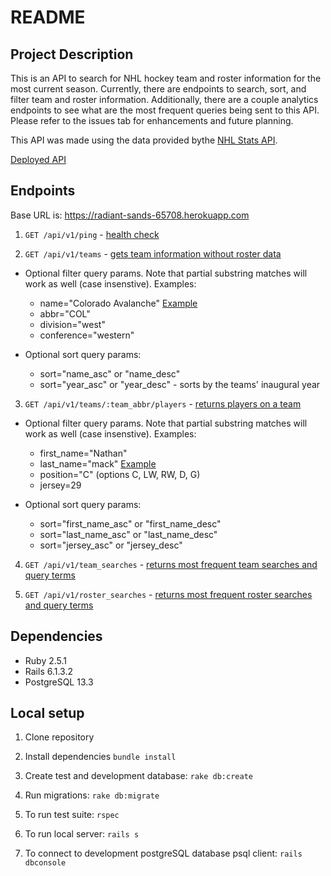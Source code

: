 # README

## Project Description
This is an API to search for NHL hockey team and roster information for the most current season. Currently, there are endpoints to search, sort, and filter team and roster information. Additionally, there are a couple analytics endpoints to see what are the most frequent queries being sent to this API. Please refer to the issues tab for enhancements and future planning.

This API was made using the data provided bythe [NHL Stats API](https://gitlab.com/dword4/nhlapi/-/blob/master/stats-api.md).

[Deployed API](https://radiant-sands-65708.herokuapp.com/api/v1/teams)

## Endpoints

Base URL is: https://radiant-sands-65708.herokuapp.com

1. `GET /api/v1/ping` - [health check](https://radiant-sands-65708.herokuapp.com/api/v1/ping)

2. `GET /api/v1/teams` - [gets team information without roster data](https://radiant-sands-65708.herokuapp.com/api/v1/teams)

  - Optional filter query params. Note that partial substring matches will work as well (case insenstive). Examples:
    * name="Colorado Avalanche" [Example](https://radiant-sands-65708.herokuapp.com/api/v1/teams?name=avalanche)
    * abbr="COL"
    * division="west"
    * conference="western"

  - Optional sort query params:
    * sort="name_asc" or "name_desc"
    * sort="year_asc" or "year_desc" - sorts by the teams' inaugural year

3. `GET /api/v1/teams/:team_abbr/players` - [returns players on a team](https://radiant-sands-65708.herokuapp.com/api/v1/teams/COL/players)

  - Optional filter query params. Note that partial substring matches will work as well (case insenstive). Examples:
    * first_name="Nathan"
    * last_name="mack" [Example](https://radiant-sands-65708.herokuapp.com/api/v1/teams/COL/players?last_name=mack)
    * position="C" (options C, LW, RW, D, G)
    * jersey=29

  - Optional sort query params:
    * sort="first_name_asc" or "first_name_desc"
    * sort="last_name_asc" or "last_name_desc"
    * sort="jersey_asc" or "jersey_desc"

4. `GET /api/v1/team_searches` - [returns most frequent team searches and query terms](https://radiant-sands-65708.herokuapp.com/api/v1/team_searches)

5. `GET /api/v1/roster_searches` - [returns most frequent roster searches and query terms](https://radiant-sands-65708.herokuapp.com/api/v1/roster_searches)

## Dependencies
  * Ruby 2.5.1
  * Rails 6.1.3.2
  * PostgreSQL 13.3

## Local setup
  1. Clone repository
  2. Install dependencies `bundle install`
  3. Create test and development database: `rake db:create`
  4. Run migrations: `rake db:migrate`

  5. To run test suite: `rspec`
  6. To run local server: `rails s`
  7. To connect to development postgreSQL database psql client: `rails dbconsole`
